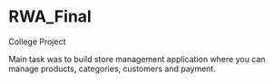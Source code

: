 # RWA_Final

College Project

Main task was to build store management application where you can manage products, categories, customers and payment.
